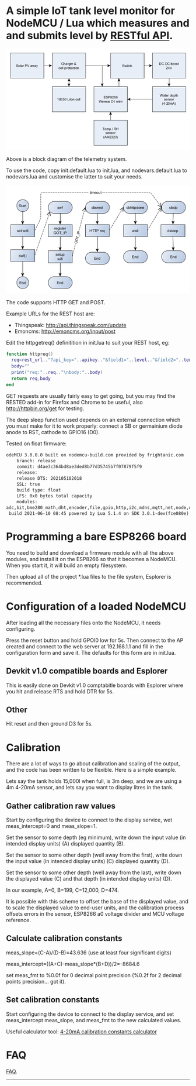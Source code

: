 # A simple IoT tank level monitor for NodeMCU / Lua which measures and and submits level by [RESTful API](https://en.wikipedia.org/wiki/Representational_state_transfer).

![Block diagram](tanklevel02.png "Block diagram")

Above is a block diagram of the telemetry system.

To use the code, copy init.default.lua to init.lua, and nodevars.default.lua to nodevars.lua and customise the latter to suit your needs.

![Flow chart](tanklevel01.png "Flow chart")

The code supports HTTP GET and POST.

Example URLs for the REST host are:

* Thingspeak: http://api.thingspeak.com/update
* Emoncms: http://emoncms.org/input/post


Edit the httpgetreq() definitition in init.lua to suit your REST host, eg:

```lua
function httpreq() 
  req=rest_url.."?api_key="..apikey.."&field1="..level.."&field2="..temperature.."&field3="..humidity
  body=""
  print("req:"..req.."\nbody:"..body)
  return req,body
end
```
 
GET requests are usually fairly easy to get going, but you may find the RESTED add-in for Firefox and Chrome to be useful, also http://httpbin.org/get for testing.

The deep sleep function used depends on an external connection which you must make for it to work properly: connect a SB or germainium diode anode to RST, cathode to GPIO16 (D0).
 
Tested on float firmware:

```
odeMCU 3.0.0.0 built on nodemcu-build.com provided by frightanic.com
	branch: release
	commit: d4ae3c364bd8ae3ded8b77d35745b7f07879f5f9
	release: 
	release DTS: 202105102018
	SSL: true
	build type: float
	LFS: 0x0 bytes total capacity
	modules: adc,bit,bme280_math,dht,encoder,file,gpio,http,i2c,mdns,mqtt,net,node,ow,sntp,spi,tmr,uart,wifi,tls
 build 2021-06-10 08:45 powered by Lua 5.1.4 on SDK 3.0.1-dev(fce080e)
```

# Programming a bare ESP8266 board

You need to build and download a firmware module with all the above modules, and install it on the ESP8266 so that it becomes a NodeMCU.
When you start it, it will build an empty filesystem.

Then upload all of the project *.lua files to the file system, Esplorer is recommended.

# Configuration of a loaded NodeMCU

After loading all the necessary files onto the NodeMCU, it needs configuring.

Press the reset button and hold GPOI0 low for 5s. Then connect to the AP created and connect to the web server at 192.168.1.1 and fill in
the configuration form and save it. The defaults for this form are in init.lua.

## Devkit v1.0 compatible boards and Esplorer

This is easily done on Devkit v1.0 comptabitle boards with Esplorer where you hit and release RTS and hold DTR for 5s.

## Other

Hit reset and then ground D3 for 5s.

# Calibration
There are a lot of ways to go about calibration and scaling of the output, and the code has been written to be flexible. Here is a simple example.

Lets say the tank holds 15,000l when full, is 3m deep, and we are using a 4m 4-20mA sensor, and lets say you want to display litres in the tank.

## Gather calibration raw values

Start by configuring the device to connect to the display service, wet meas_intercept=0 and meas_slope=1.

Set the sensor to some depth (eg minimum), write down the input value (in intended display units) (A) displayed quantity (B).

Set the sensor to some other depth (well away from the first), write down the input value (in intended display units) (C) displayed quantity (D).

Set the sensor to some other depth (well away from the last), write down the displayed value (C) and that depth (in intended display units) (D).

In our example, A=0, B=199, C=12,000, D=474.

It is possible with this scheme to offset the base of the displayed value, and to scale the displayed value to end-user units,
and the calibration process offsets errors in the sensor, ESP8266 a0 voltage divider and MCU voltage reference.

## Calculate calibration constants

meas_slope=(C-A)/(D-B)=43.636 (use at least four significant digits)

meas_intercept=((A+C)-meas_slope*(B+D))/2=-8684.6

set meas_fmt to %0.0f for 0 decimal point precision (%0.2f for 2 decimal points precision... got it).

## Set calibration constants

Start configuring the device to connect to the display service, and set meas_intercept meas_slope, and meas_fmt to the new calculated values.

Useful calculator tool: [4-20mA calibration constants calculator](http://owenduffy.net/calc/4-20cal.htm)

# FAQ

[FAQ](FAQ.md).


***
